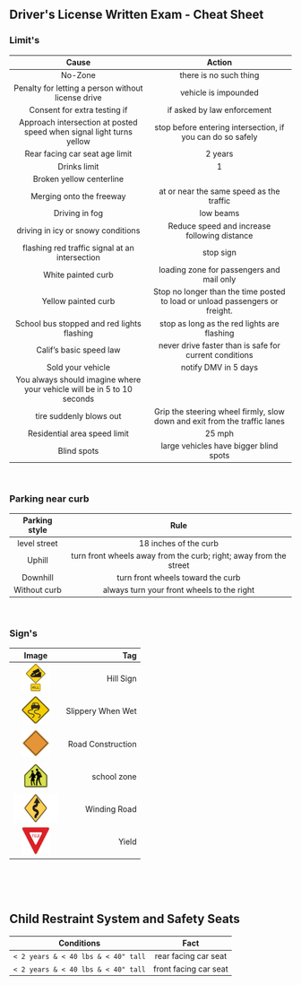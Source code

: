 ## Driver's License Written Exam - Cheat Sheet

### Limit's

| Cause | Action |
| :----: | :----: |
| No-Zone | there is no such thing |
| Penalty for letting a person without license drive | vehicle is impounded |
| Consent for extra testing if | if asked by law enforcement |
| Approach intersection at posted speed when signal light turns yellow | stop before entering intersection, if you can do so safely |
| Rear facing car seat age limit | 2 years |
| Drinks limit | 1 |
| Broken yellow centerline | |
| Merging onto the freeway | at or near the same speed as the traffic |
| Driving in fog | low beams |
| driving in icy or snowy conditions | Reduce speed and increase following distance |
| flashing red traffic signal at an intersection | stop sign |
| White painted curb | loading zone for passengers and mail only |
| Yellow painted curb | Stop no longer than the time posted to load or unload passengers or freight. |
| School bus stopped and red lights flashing | stop as long as the red lights are flashing |
| Calif’s basic speed law | never drive faster than is safe for current conditions |
| Sold your vehicle | notify DMV in 5 days |
| You always should imagine where your vehicle will be in 5 to 10 seconds |
| tire suddenly blows out | Grip the steering wheel firmly, slow down and exit from the traffic lanes |
| Residential area speed limit | 25 mph |
| Blind spots | large vehicles have bigger blind spots |

<br/>

### Parking near curb<br/>

| Parking style | Rule |
| :----: | :----: |
| level street | 18 inches of the curb |
| Uphill | turn front wheels away from the curb; right; away from the street |
| Downhill | turn front wheels toward the curb |
| Without curb | always turn your front wheels to the right |

<br/>

### Sign's

| Image | Tag |
|:----:|---:|
| <img src="images/hill-sign.webp" alt="drawing" height="50" width="50"/> | Hill Sign |
| <img src="images/slippery-when-wet.gif" alt="drawing" height="50" width="50"/> | Slippery When Wet |
| <img src="images/road-construction-sign.webp" alt="drawing" height="50" width="50"/> | Road Construction |
| <img src="images/school_area.png" alt="drawing" height="50" width="50"/> | school zone |
| <img src="images/winding_road.jpg" alt="drawing" height="50" width="80"/> | Winding Road |
| <img src="images/yield.jpg" alt="drawing" height="50" width="50"/> | Yield |

<br/>
<br/>
<br/>

## Child Restraint System and Safety Seats


| Conditions | Fact |
| :----: | :----: |
| `< 2 years & < 40 lbs & < 40" tall` | rear facing car seat |
| `< 2 years & < 40 lbs & < 40" tall` | front facing car seat |
